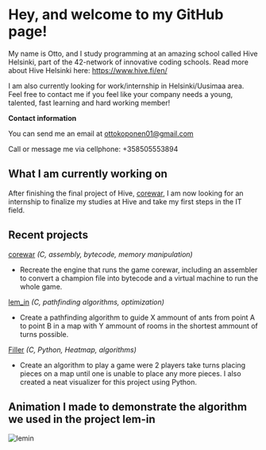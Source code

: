 # Hey, and welcome to my GitHub page!

My name is Otto, and I study programming at an amazing school called Hive Helsinki, part of the 42-network of innovative coding schools. Read more about Hive Helsinki here: https://www.hive.fi/en/

I am also currently looking for work/internship in Helsinki/Uusimaa area. Feel free to contact me if you feel like your company needs a young, talented, fast learning and hard working member!

**Contact information**

You can send me an email at ottokoponen01@gmail.com

Call or message me via cellphone: +358505553894


## What I am currently working on

After finishing the final project of Hive, [corewar](https://github.com/HenronenGIT/corewar), I am now looking for an internship to finalize my studies at Hive and take my first steps in the IT field.


## Recent projects

[corewar](https://github.com/HenronenGIT/corewar) *(C, assembly, bytecode, memory manipulation)*
 - Recreate the engine that runs the game corewar, including an assembler to convert a champion file into bytecode and a virtual machine to run the whole game.
 
[lem_in](https://github.com/ottkopo/lem-in) *(C, pathfinding algorithms, optimization)*
 - Create a pathfinding algorithm to guide X ammount of ants from point A to point B in a map with Y ammount of rooms in the shortest ammount of turns possible.

[Filler](https://github.com/ottkopo/42_filler) *(C, Python, Heatmap, algorithms)*
 - Create an algorithm to play a game were 2 players take turns placing pieces on a map until one is unable to place any more pieces. I also created a neat visualizer for this project using Python.

## Animation I made to demonstrate the algorithm we used in the project lem-in
![lemin](https://user-images.githubusercontent.com/58331418/201920428-752dc2b9-fd4e-4f93-9eb2-f39c60465c99.gif)
